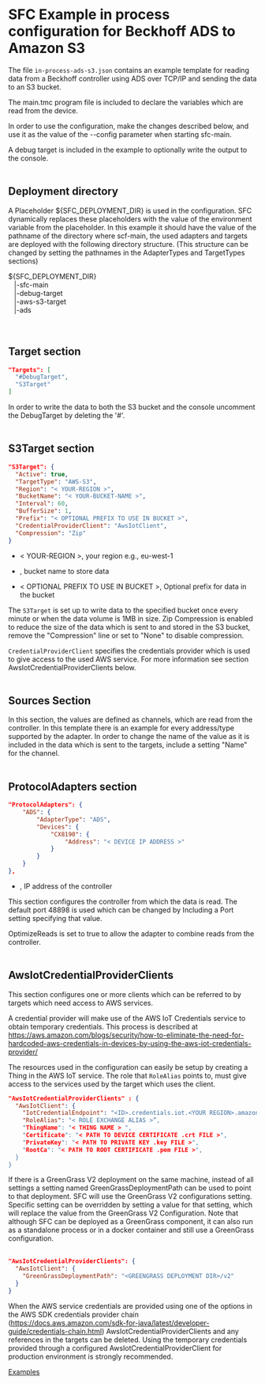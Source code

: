 # SFC Example in process configuration for Beckhoff ADS to Amazon S3

The file `in-process-ads-s3.json` contains an example template for
reading data from a Beckhoff controller using ADS over TCP/IP and
sending the data to an S3 bucket.

The main.tmc program file is included to declare the variables which are read from the device.


In order to use the configuration, make the changes described below, and
use it as the value of the --config parameter when starting sfc-main.

A debug target is included in the example to optionally write the output
to the console.
&nbsp;  
&nbsp;  

## Deployment directory

A Placeholder ${SFC_DEPLOYMENT_DIR} is used in the configuration. SFC
dynamically replaces these placeholders with the value of the
environment variable from the placeholder. In this example it should
have the value of the pathname of the directory where scf-main, the used
adapters and targets are deployed with the following directory
structure. (This structure can be changed by setting the pathnames in
the AdapterTypes and TargetTypes sections)

${SFC_DEPLOYMENT_DIR}  
&nbsp;&nbsp;&nbsp;|-sfc-main  
&nbsp;&nbsp;&nbsp;|-debug-target    
&nbsp;&nbsp;&nbsp;|-aws-s3-target  
&nbsp;&nbsp;&nbsp;|-ads  
&nbsp;  
&nbsp;


## Target section
```json
"Targets": [
  "#DebugTarget",
  "S3Target"
]
```

In order to write the data to both the S3 bucket and the console
uncomment the DebugTarget by deleting the '#'.  
&nbsp;
&nbsp;  



## S3Target section

```json
"S3Target": {
  "Active": true,
  "TargetType": "AWS-S3",
  "Region": "< YOUR-REGION >",
  "BucketName": "< YOUR-BUCKET-NAME >",
  "Interval": 60,
  "BufferSize": 1,
  "Prefix": "< OPTIONAL PREFIX TO USE IN BUCKET >",
  "CredentialProviderClient": "AwsIotClient",
  "Compression": "Zip"
}

```

-   < YOUR-REGION >, your region e.g., eu-west-1

-   <YOUR-BUCKET-NAME >, bucket name to store data

-   < OPTIONAL PREFIX TO USE IN BUCKET >, Optional prefix for data in
    the bucket

The `S3Target` is set up to write data to the specified bucket once every
minute or when the data volume is 1MB in size. Zip Compression is
enabled to reduce the size of the data which is sent to and stored in
the S3 bucket, remove the "Compression" line or set to "None" to disable
compression.

`CredentialProviderClient` specifies the credentials provider which is
used to give access to the used AWS service. For more information see
section AwsIotCredentialProviderClients below.
&nbsp;  
&nbsp;  


## Sources Section

In this section, the values are defined as channels, which are read from
the controller. In this template there is an example for every
address/type supported by the adapter. In order to change the name of
the value as it is included in the data which is sent to the targets,
include a setting "Name" for the channel.
&nbsp;  
&nbsp;  

## ProtocolAdapters section

```json
"ProtocolAdapters": {
    "ADS": {
        "AdapterType": "ADS",
        "Devices": {
            "CX8190": {
                "Address": "< DEVICE IP ADDRESS >"
            }
        }
    }
},

```

-   <CONTROLLER IP ADDRESS >, IP address of the controller

This section configures the controller from which the data is read. The
default port 48898 is used which can be changed by Including a Port
setting specifying that value.

OptimizeReads is set to true to allow the adapter to combine reads from
the controller.
&nbsp;  
&nbsp;  


## AwsIotCredentialProviderClients

This section configures one or more clients which can be referred to by
targets which need access to AWS services.

A credential provider will make use of the AWS IoT Credentials service
to obtain temporary credentials. This process is described at
<https://aws.amazon.com/blogs/security/how-to-eliminate-the-need-for-hardcoded-aws-credentials-in-devices-by-using-the-aws-iot-credentials-provider/>

The resources used in the configuration can easily be setup by creating
a Thing in the AWS IoT service. The role that `RoleAlias` points to, must
give access to the services used by the target which uses the client.

```json
"AwsIotCredentialProviderClients" : {
  "AwsIotClient": {
    "IotCredentialEndpoint": "<ID>.credentials.iot.<YOUR REGION>.amazonaws.com",
    "RoleAlias": "< ROLE EXCHANGE ALIAS >”,
    "ThingName": "< THING NAME > ",
    "Certificate": "< PATH TO DEVICE CERTIFICATE .crt FILE >",
    "PrivateKey": "< PATH TO PRIVATE KEY .key FILE >",
    "RootCa": "< PATH TO ROOT CERTIFICATE .pem FILE >",
  }
}
```


If there is a GreenGrass V2 deployment on the same machine, instead of
all settings a setting named GreenGrassDeploymentPath can be used to
point to that deployment. SFC will use the GreenGrass V2 configurations
setting. Specific setting can be overridden by setting a value for that
setting, which will replace the value from the GreenGrass V2
Configuration. Note that although SFC can be deployed as a GreenGrass
component, it can also run as a standalone process or in a docker
container and still use a GreenGrass configuration.
&nbsp;  
&nbsp;  


```json
"AwsIotCredentialProviderClients": {
  "AwsIotClient": {
    "GreenGrassDeploymentPath": "<GREENGRASS DEPLOYMENT DIR>/v2"
  }
}
```

When the AWS service credentials are provided using one of the options
in the AWS SDK credentials provider chain
(<https://docs.aws.amazon.com/sdk-for-java/latest/developer-guide/credentials-chain.html>)
AwsIotCredentialProviderClients and any references in the targets can be
deleted. Using the temporary credentials provided through a configured
AwsIotCredentialProviderClient for production environment is strongly
recommended.

[Examples](../../docs/examples/README.md)